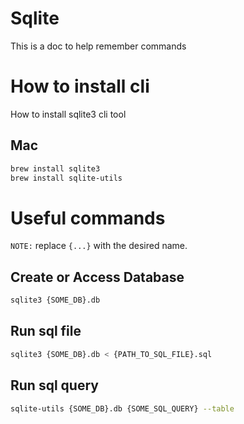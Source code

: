 # Sqlite
This is a doc to help remember commands

# How to install cli
How to install sqlite3 cli tool
## Mac
```bash
brew install sqlite3
brew install sqlite-utils
```

# Useful commands
`NOTE:` replace `{...}` with the desired name.
## Create or Access Database
```bash
sqlite3 {SOME_DB}.db
```

## Run sql file
```bash
sqlite3 {SOME_DB}.db < {PATH_TO_SQL_FILE}.sql
```

## Run sql query
```bash
sqlite-utils {SOME_DB}.db {SOME_SQL_QUERY} --table
```
